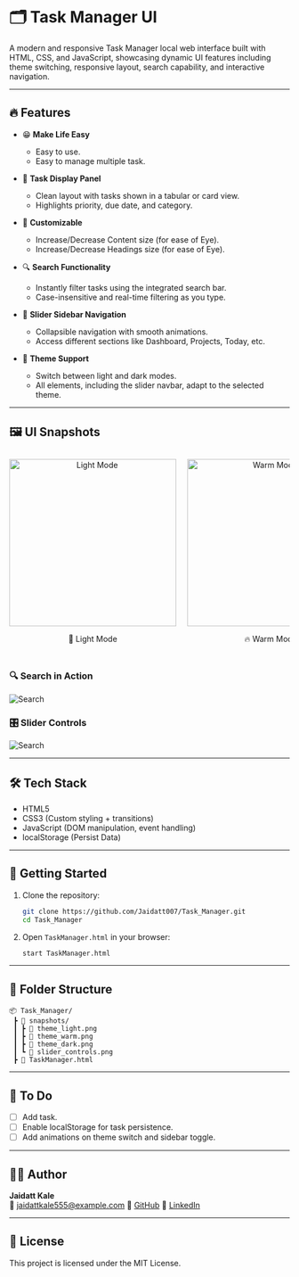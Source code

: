 
# 🗂️ Task Manager UI

A modern and responsive Task Manager local web interface built with HTML, CSS, and JavaScript, showcasing dynamic UI features including theme switching, responsive layout, search capability, and interactive navigation.

---

## 🔥 Features

- 😁 **Make Life Easy**
  - Easy to use.
  - Easy to manage multiple task.

- 📑 **Task Display Panel**
  - Clean layout with tasks shown in a tabular or card view.
  - Highlights priority, due date, and category.

- 📑 **Customizable**
  - Increase/Decrease Content size (for ease of Eye).
  - Increase/Decrease Headings size (for ease of Eye).

- 🔍 **Search Functionality**
  - Instantly filter tasks using the integrated search bar.
  - Case-insensitive and real-time filtering as you type.

- 📍 **Slider Sidebar Navigation**
  - Collapsible navigation with smooth animations.
  - Access different sections like Dashboard, Projects, Today, etc.

- 🎨 **Theme Support**
  - Switch between light and dark modes.
  - All elements, including the slider navbar, adapt to the selected theme.

---

## 🖼️ UI Snapshots

<div style="display: flex; overflow-x: auto; gap: 20px; padding: 10px 0;">

  <div style="min-width: 300px; text-align: center;">
    <img src="./snapshots/theme_light.png" alt="Light Mode" width="300"/>
    <p>🤍 Light Mode</p>
  </div>

  <div style="min-width: 300px; text-align: center;">
    <img src="./snapshots/theme_warm.png" alt="Warm Mode" width="300"/>
    <p>🔥 Warm Mode</p>
  </div>

  <div style="min-width: 300px; text-align: center;">
    <img src="./snapshots/theme_dark.png" alt="Dark Mode" width="300"/>
    <p>💀 Dark Mode</p>
  </div>

</div>

### 🔍 Search in Action
![Search](./snapshots/search_action.png)

### 🎛️ Slider Controls
![Search](./snapshots/slider_controls.png)

---

## 🛠️ Tech Stack

- HTML5
- CSS3 (Custom styling + transitions)
- JavaScript (DOM manipulation, event handling)
- localStorage (Persist Data)

---

## 🚀 Getting Started

1. Clone the repository:
   ```bash
   git clone https://github.com/Jaidatt007/Task_Manager.git
   cd Task_Manager
   ```

2. Open `TaskManager.html` in your browser:
   ```bash
   start TaskManager.html
   ```

---

## 📁 Folder Structure

```
📦 Task_Manager/
 ┣ 📂 snapshots/
 ┃ ┣ 📄 theme_light.png
 ┃ ┣ 📄 theme_warm.png
 ┃ ┣ 📄 theme_dark.png
 ┃ ┗ 📄 slider_controls.png
 ┣ 📄 TaskManager.html
```

---

## 📌 To Do

- [ ] Add task.
- [ ] Enable localStorage for task persistence.
- [ ] Add animations on theme switch and sidebar toggle.

---

## 🧑‍💻 Author

**Jaidatt Kale**  
📧 jaidattkale555@example.com
🔗 [GitHub](https://github.com/Jaidatt007)
🔗 [LinkedIn](https://www.linkedin.com/in/jaidattkale/)

---

## 📜 License

This project is licensed under the MIT License.
